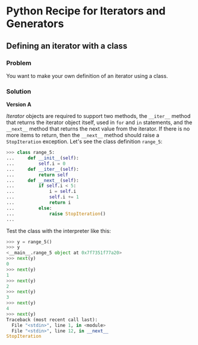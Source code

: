 # Python Recipe for Iterators and Generators

## Defining an iterator with a class

### Problem

You want to make your own definition of an iterator using a class.

### Solution

**Version A**

*Iterator* objects are required to support two methods, the `__iter__` 
method that returns the iterator object itself, used in `for` and `in` 
statements, and the `__next__` method that returns the next value from 
the iterator. If there is no more items to return, then the `__next__` 
method should raise a `StopIteration` exception. Let's see the class 
definition `range_5`:

```python
>>> class range_5:
...     def __init__(self):
...         self.i = 0
...     def __iter__(self):
...         return self
...     def __next__(self):
...         if self.i < 5:
...             i = self.i
...             self.i += 1
...             return i
...         else:
...             raise StopIteration()
...
```

Test the class with the interpreter like this:

```python
>>> y = range_5()
>>> y
<__main__.range_5 object at 0x7f7351f77a20>
>>> next(y)
0
>>> next(y)
1
>>> next(y)
2
>>> next(y)
3
>>> next(y)
4
>>> next(y)
Traceback (most recent call last):
  File "<stdin>", line 1, in <module>
  File "<stdin>", line 12, in __next__
StopIteration
```
